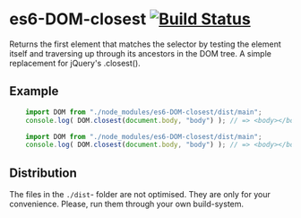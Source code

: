 # es6-DOM-closest [![Build Status][ci-img]][ci]

Returns the first element that matches the selector by testing the element itself and traversing up through its ancestors in the DOM tree. A simple replacement for jQuery's .closest().

## Example

```JavaScript
    import DOM from "./node_modules/es6-DOM-closest/dist/main";
    console.log( DOM.closest(document.body, "body") ); // => <body></body>
```

```JavaScript
    import DOM from "./node_modules/es6-DOM-closest/dist/main";
    console.log( DOM.closest(document.body, "body") ); // => <body></body>
```

## Distribution
The files in the ```./dist```- folder are not optimised. They are only for your convenience. Please, run them through your own build-system.

[ci-img]:  https://travis-ci.org/martinkr/es6-DOM-closest.svg
[ci]:      https://travis-ci.org/martinkr/es6-DOM-closest
